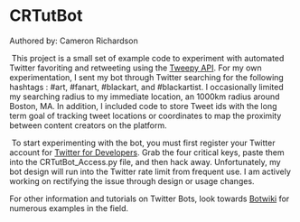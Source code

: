 # **CRTutBot**

Authored by: Cameron Richardson

​	This project is a small set of example code to experiment with automated Twitter favoriting and retweeting using the [Tweepy API](https://tweepy.readthedocs.io/en/3.7.0/). For my own experimentation, I sent my bot through Twitter searching for the following hashtags : #art, #fanart, #blackart,  and #blackartist. I occasionally limited my searching radius to my immediate location, an 1000km radius around Boston, MA. In addition, I included code to store Tweet ids with the long term goal of tracking tweet locations or coordinates to map the proximity between content creators on the platform.

​	To start experimenting with the bot, you must first register your Twitter account for [Twitter for Developers](https://dev.twitter.com/apps/new). Grab the four critical keys, paste them into the CRTutBot_Access.py file, and then hack away. Unfortunately, my bot design will run into the Twitter rate limit from frequent use. I am actively working on rectifying the issue through design or usage changes.

For other information and tutorials on Twitter Bots, look towards [Botwiki](https://botwiki.org/bots/) for numerous examples in the field. 

